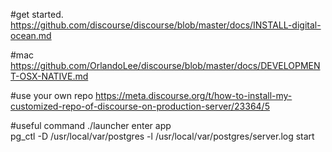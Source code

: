 #get started. 
https://github.com/discourse/discourse/blob/master/docs/INSTALL-digital-ocean.md

#mac
https://github.com/OrlandoLee/discourse/blob/master/docs/DEVELOPMENT-OSX-NATIVE.md

#use your own repo
https://meta.discourse.org/t/how-to-install-my-customized-repo-of-discourse-on-production-server/23364/5

#useful command
./launcher enter app</br>
pg_ctl -D /usr/local/var/postgres -l /usr/local/var/postgres/server.log start
